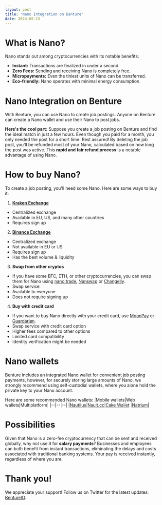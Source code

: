 ```yaml
---
layout: post
title: "Nano Integration on Benture"
date: 2024-06-23
---
```


# What is Nano?

Nano stands out among cryptocurrencies with its notable benefits:

- **Instant:** Transactions are finalized in under a second.
- **Zero Fees:** Sending and receiving Nano is completely free.
- **Micropayments:** Even the tiniest units of Nano can be transferred.
- **Eco-friendly:** Nano operates with minimal energy consumption.

# Nano Integration on Benture

With Benture, you can use Nano to create job postings. Anyone on Benture can create a Nano wallet and use their Nano to post jobs.

**Here's the cool part:** Suppose you create a job posting on Benture and find the ideal match in just a few hours. Even though you paid for a month, you only needed the post for a short time. Rest assured! By deleting the job post, you'll be refunded most of your Nano, calculated based on how long the post was active. This **rapid and fair refund process** is a notable advantage of using Nano.

# How to buy Nano?

To create a job posting, you'll need some Nano. Here are some ways to buy it:

1.  **[Kraken Exchange](https://pro.kraken.com/app/trade/xno-usd)**
- Centralized exchange
- Available in EU, US, and many other countries
- Requires sign up
2.   **[Binance Exchange](https://www.binance.com/en/trade/XNO_USDT)**
- Centralized exchange
- Not available in EU or US
- Requires sign up
- Has the best volume & liquidity
3.  **Swap from other cryptos**
- If you have some BTC, ETH, or other cryptocurrencies, you can swap them for Nano using [nano.trade](https://nano.trade), [Nanswap](https://nanswap.com) or [Changelly](https://changelly.com).
- Swap service
- Available to everyone
- Does not require signing up
4. **Buy with credit card**
- If you want to buy Nano directly with your credit card, use [MoonPay](https://buy.moonpay.com/?currencyCode=nano) or [Guardarian](https://guardarian.com).
- Swap service with credit card option
- Higher fees compared to other options
- Limited card compatibility
- Identity verification might be needed

# Nano wallets
Benture includes an integrated Nano wallet for convenient job posting payments, however, for securely storing large amounts of Nano, we strongly recommend using self-custodial wallets, where you alone hold the private key to your Nano account.

Here are some recommended Nano wallets:
|Mobile wallets|Web wallets|Multiplatform|
|--|--|--|
|[Nautilus](https://nautilus.io)|[Nault.cc](https://nault.cc)|[Cake Wallet](https://cakewallet.com)
|[Natrium](https://natrium.io)|

# Possibilities

Given that Nano is a zero-fee cryptocurrency that can be sent and received globally, why not use it for **salary payments**? Businesses and employees can both benefit from instant transactions, eliminating the delays and costs associated with traditional banking systems. Your pay is received instantly, regardless of where you are.

# Thank you!
We appreciate your support! Follow us on Twitter for the latest updates: [BentureIO](https://x.com/BentureIO).
